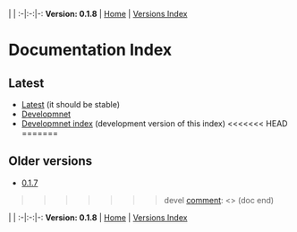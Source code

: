 
 | |
:-|:-:|-:
__Version: 0.1.8__ | [Home](Home.md) | [Versions Index](https://bitbucket.org/cicci/node-postgres-orm/src/master/doc/Index.md)

[comment]: <> (doc begin)
# Documentation Index

## Latest

- [Latest](https://bitbucket.org/cicci/node-postgres-orm/src/master/doc/Home.md) (it should be stable)
- [Developmnet](https://bitbucket.org/cicci/node-postgres-orm/src/devel/doc/Home.md)
- [Developmnet index](https://bitbucket.org/cicci/node-postgres-orm/src/devel/doc/Index.md) (development version of this index)
<<<<<<< HEAD
=======

## Older versions

- [0.1.7](https://bitbucket.org/cicci/node-postgres-orm/src/7cd997b6e64dc3c825506e18d963763b4d55f15d/doc/Home.md)
>>>>>>> devel
[comment]: <> (doc end)

 | |
:-|:-:|-:
__Version: 0.1.8__ | [Home](Home.md) | [Versions Index](https://bitbucket.org/cicci/node-postgres-orm/src/master/doc/Index.md)
